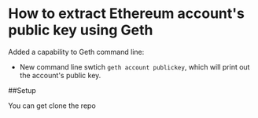 
# How to extract Ethereum account's public key using Geth
Added a capability to Geth command line:

* New command line swtich ```geth account publickey```, which will print out the account's public key.

##Setup

You can get clone the repo  
